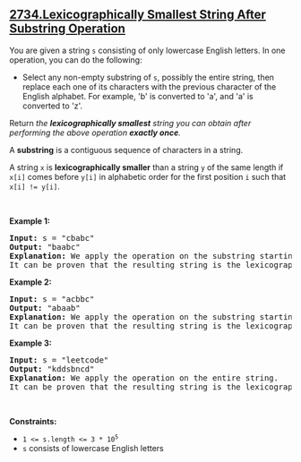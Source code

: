 ## [2734.Lexicographically Smallest String After Substring Operation](https://leetcode.com/problems/lexicographically-smallest-string-after-substring-operation/)
<p>You are given a string <code>s</code> consisting of only lowercase English letters. In one operation, you can do the following:</p>

<ul>
	<li>Select any non-empty substring of <code>s</code>, possibly the entire string, then replace each one of its characters with the previous character of the English alphabet. For example, &#39;b&#39; is converted to &#39;a&#39;, and &#39;a&#39; is converted to &#39;z&#39;.</li>
</ul>

<p>Return <em>the <strong>lexicographically smallest</strong> string you can obtain after performing the above operation <strong>exactly once</strong>.</em></p>

<p>A <strong>substring</strong> is a contiguous sequence of characters in a string.</p>
A string <code>x</code> is <strong>lexicographically smaller</strong> than a string <code>y</code> of the same length if <code>x[i]</code> comes before <code>y[i]</code> in alphabetic order for the first position <code>i</code> such that <code>x[i] != y[i]</code>.
<p>&nbsp;</p>
<p><strong class="example">Example 1:</strong></p>

<pre>
<strong>Input:</strong> s = &quot;cbabc&quot;
<strong>Output:</strong> &quot;baabc&quot;
<strong>Explanation:</strong> We apply the operation on the substring starting at index 0, and ending at index 1 inclusive. 
It can be proven that the resulting string is the lexicographically smallest. 
</pre>

<p><strong class="example">Example 2:</strong></p>

<pre>
<strong>Input:</strong> s = &quot;acbbc&quot;
<strong>Output:</strong> &quot;abaab&quot;
<strong>Explanation:</strong> We apply the operation on the substring starting at index 1, and ending at index 4 inclusive. 
It can be proven that the resulting string is the lexicographically smallest. 
</pre>

<p><strong class="example">Example 3:</strong></p>

<pre>
<strong>Input:</strong> s = &quot;leetcode&quot;
<strong>Output:</strong> &quot;kddsbncd&quot;
<strong>Explanation:</strong> We apply the operation on the entire string. 
It can be proven that the resulting string is the lexicographically smallest. 
</pre>

<p>&nbsp;</p>
<p><strong>Constraints:</strong></p>

<ul>
	<li><code>1 &lt;= s.length &lt;= 3 * 10<sup>5</sup></code></li>
	<li><code>s</code> consists of lowercase English letters</li>
</ul>

